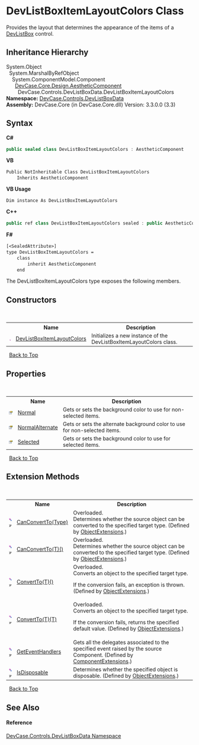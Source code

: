 # DevListBoxItemLayoutColors Class
 

Provides the layout that determines the appearance of the items of a <a href="T_DevCase_Controls_DevListBox">DevListBox</a> control.


## Inheritance Hierarchy
System.Object<br />&nbsp;&nbsp;System.MarshalByRefObject<br />&nbsp;&nbsp;&nbsp;&nbsp;System.ComponentModel.Component<br />&nbsp;&nbsp;&nbsp;&nbsp;&nbsp;&nbsp;<a href="T_DevCase_Core_Design_AestheticComponent">DevCase.Core.Design.AestheticComponent</a><br />&nbsp;&nbsp;&nbsp;&nbsp;&nbsp;&nbsp;&nbsp;&nbsp;DevCase.Controls.DevListBoxData.DevListBoxItemLayoutColors<br />
**Namespace:**&nbsp;<a href="N_DevCase_Controls_DevListBoxData">DevCase.Controls.DevListBoxData</a><br />**Assembly:**&nbsp;DevCase.Core (in DevCase.Core.dll) Version: 3.3.0.0 (3.3)

## Syntax

**C#**<br />
``` C#
public sealed class DevListBoxItemLayoutColors : AestheticComponent
```

**VB**<br />
``` VB
Public NotInheritable Class DevListBoxItemLayoutColors
	Inherits AestheticComponent
```

**VB Usage**<br />
``` VB Usage
Dim instance As DevListBoxItemLayoutColors
```

**C++**<br />
``` C++
public ref class DevListBoxItemLayoutColors sealed : public AestheticComponent
```

**F#**<br />
``` F#
[<SealedAttribute>]
type DevListBoxItemLayoutColors =  
    class
        inherit AestheticComponent
    end
```

The DevListBoxItemLayoutColors type exposes the following members.


## Constructors
&nbsp;<table><tr><th></th><th>Name</th><th>Description</th></tr><tr><td>![Public method](media/pubmethod.gif "Public method")</td><td><a href="M_DevCase_Controls_DevListBoxData_DevListBoxItemLayoutColors__ctor">DevListBoxItemLayoutColors</a></td><td>
Initializes a new instance of the DevListBoxItemLayoutColors class.</td></tr></table>&nbsp;
<a href="#devlistboxitemlayoutcolors-class">Back to Top</a>

## Properties
&nbsp;<table><tr><th></th><th>Name</th><th>Description</th></tr><tr><td>![Public property](media/pubproperty.gif "Public property")</td><td><a href="P_DevCase_Controls_DevListBoxData_DevListBoxItemLayoutColors_Normal">Normal</a></td><td>
Gets or sets the background color to use for non-selected items.</td></tr><tr><td>![Public property](media/pubproperty.gif "Public property")</td><td><a href="P_DevCase_Controls_DevListBoxData_DevListBoxItemLayoutColors_NormalAlternate">NormalAlternate</a></td><td>
Gets or sets the alternate background color to use for non-selected items.</td></tr><tr><td>![Public property](media/pubproperty.gif "Public property")</td><td><a href="P_DevCase_Controls_DevListBoxData_DevListBoxItemLayoutColors_Selected">Selected</a></td><td>
Gets or sets the background color to use for selected items.</td></tr></table>&nbsp;
<a href="#devlistboxitemlayoutcolors-class">Back to Top</a>

## Extension Methods
&nbsp;<table><tr><th></th><th>Name</th><th>Description</th></tr><tr><td>![Public Extension Method](media/pubextension.gif "Public Extension Method")![Code example](media/CodeExample.png "Code example")</td><td><a href="M_DevCase_Core_Extensions_Object_ObjectExtensions_CanConvertTo">CanConvertTo(Type)</a></td><td>Overloaded.  
Determines whether the source object can be converted to the specified target type.
 (Defined by <a href="T_DevCase_Core_Extensions_Object_ObjectExtensions">ObjectExtensions</a>.)</td></tr><tr><td>![Public Extension Method](media/pubextension.gif "Public Extension Method")![Code example](media/CodeExample.png "Code example")</td><td><a href="M_DevCase_Core_Extensions_Object_ObjectExtensions_CanConvertTo__1">CanConvertTo(T)()</a></td><td>Overloaded.  
Determines whether the source object can be converted to the specified target type.
 (Defined by <a href="T_DevCase_Core_Extensions_Object_ObjectExtensions">ObjectExtensions</a>.)</td></tr><tr><td>![Public Extension Method](media/pubextension.gif "Public Extension Method")![Code example](media/CodeExample.png "Code example")</td><td><a href="M_DevCase_Core_Extensions_Object_ObjectExtensions_ConvertTo__1">ConvertTo(T)()</a></td><td>Overloaded.  
Converts an object to the specified target type. 

 If the conversion fails, an exception is thrown.
 (Defined by <a href="T_DevCase_Core_Extensions_Object_ObjectExtensions">ObjectExtensions</a>.)</td></tr><tr><td>![Public Extension Method](media/pubextension.gif "Public Extension Method")![Code example](media/CodeExample.png "Code example")</td><td><a href="M_DevCase_Core_Extensions_Object_ObjectExtensions_ConvertTo__1_1">ConvertTo(T)(T)</a></td><td>Overloaded.  
Converts an object to the specified target type. 

 If the conversion fails, returns the specified default value.
 (Defined by <a href="T_DevCase_Core_Extensions_Object_ObjectExtensions">ObjectExtensions</a>.)</td></tr><tr><td>![Public Extension Method](media/pubextension.gif "Public Extension Method")![Code example](media/CodeExample.png "Code example")</td><td><a href="M_DevCase_Core_Extensions_Component_ComponentExtensions_GetEventHandlers">GetEventHandlers</a></td><td>
Gets all the delegates associated to the specified event raised by the source Component.
 (Defined by <a href="T_DevCase_Core_Extensions_Component_ComponentExtensions">ComponentExtensions</a>.)</td></tr><tr><td>![Public Extension Method](media/pubextension.gif "Public Extension Method")![Code example](media/CodeExample.png "Code example")</td><td><a href="M_DevCase_Core_Extensions_Object_ObjectExtensions_IsDisposable">IsDisposable</a></td><td>
Determines whether the specified object is disposable.
 (Defined by <a href="T_DevCase_Core_Extensions_Object_ObjectExtensions">ObjectExtensions</a>.)</td></tr></table>&nbsp;
<a href="#devlistboxitemlayoutcolors-class">Back to Top</a>

## See Also


#### Reference
<a href="N_DevCase_Controls_DevListBoxData">DevCase.Controls.DevListBoxData Namespace</a><br />